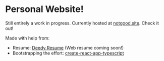 # Personal Website!

Still entirely a work in progress. Currently hosted at [notgood.site](https://notgood.site). Check it out!

Made with help from: 
- Resume: [Deedy Resume](https://github.com/deedy/Deedy-Resume) (Web resume coming soon!)
- Bootstrapping the effort: [create-react-app-typescript](https://github.com/wmonk/create-react-app-typescript)